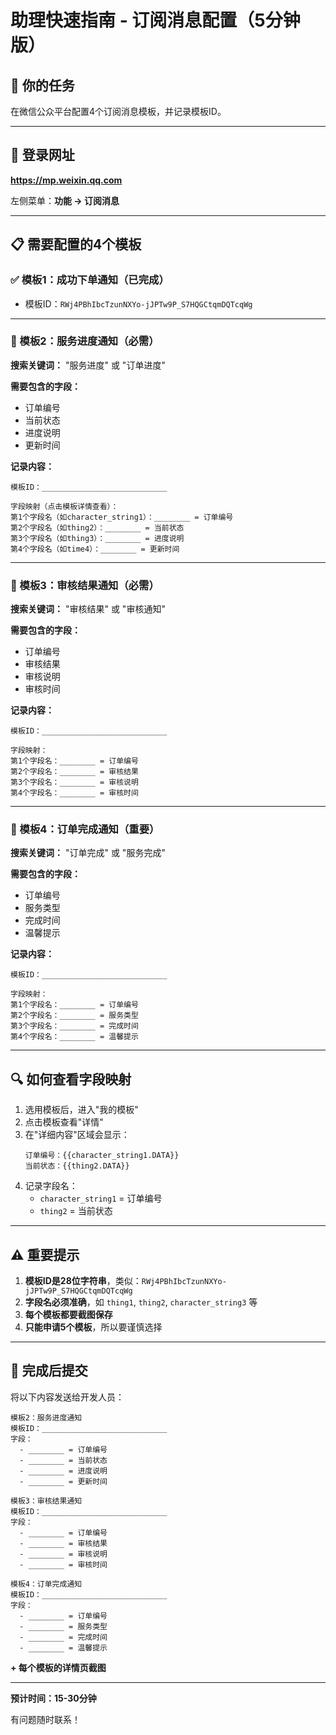 # 助理快速指南 - 订阅消息配置（5分钟版）

## 🎯 你的任务

在微信公众平台配置4个订阅消息模板，并记录模板ID。

---

## 📱 登录网址

**https://mp.weixin.qq.com**

左侧菜单：**功能 → 订阅消息**

---

## 📋 需要配置的4个模板

### ✅ 模板1：成功下单通知（已完成）
- 模板ID：`RWj4PBhIbcTzunNXYo-jJPTw9P_S7HQGCtqmDQTcqWg`

---

### 🔴 模板2：服务进度通知（必需）

**搜索关键词：** "服务进度" 或 "订单进度"

**需要包含的字段：**
- 订单编号
- 当前状态
- 进度说明
- 更新时间

**记录内容：**
```
模板ID：____________________________

字段映射（点击模板详情查看）：
第1个字段名（如character_string1）：________ = 订单编号
第2个字段名（如thing2）：________ = 当前状态
第3个字段名（如thing3）：________ = 进度说明
第4个字段名（如time4）：________ = 更新时间
```

---

### 🔴 模板3：审核结果通知（必需）

**搜索关键词：** "审核结果" 或 "审核通知"

**需要包含的字段：**
- 订单编号
- 审核结果
- 审核说明
- 审核时间

**记录内容：**
```
模板ID：____________________________

字段映射：
第1个字段名：________ = 订单编号
第2个字段名：________ = 审核结果
第3个字段名：________ = 审核说明
第4个字段名：________ = 审核时间
```

---

### 🔴 模板4：订单完成通知（重要）

**搜索关键词：** "订单完成" 或 "服务完成"

**需要包含的字段：**
- 订单编号
- 服务类型
- 完成时间
- 温馨提示

**记录内容：**
```
模板ID：____________________________

字段映射：
第1个字段名：________ = 订单编号
第2个字段名：________ = 服务类型
第3个字段名：________ = 完成时间
第4个字段名：________ = 温馨提示
```

---

## 🔍 如何查看字段映射

1. 选用模板后，进入"我的模板"
2. 点击模板查看"详情"
3. 在"详细内容"区域会显示：
   ```
   订单编号：{{character_string1.DATA}}
   当前状态：{{thing2.DATA}}
   ```
4. 记录字段名：
   - `character_string1` = 订单编号
   - `thing2` = 当前状态

---

## ⚠️ 重要提示

1. **模板ID是28位字符串**，类似：`RWj4PBhIbcTzunNXYo-jJPTw9P_S7HQGCtqmDQTcqWg`
2. **字段名必须准确**，如 `thing1`, `thing2`, `character_string3` 等
3. **每个模板都要截图保存**
4. **只能申请5个模板**，所以要谨慎选择

---

## 📝 完成后提交

将以下内容发送给开发人员：

```
模板2：服务进度通知
模板ID：____________________________
字段：
  - ________ = 订单编号
  - ________ = 当前状态
  - ________ = 进度说明
  - ________ = 更新时间

模板3：审核结果通知
模板ID：____________________________
字段：
  - ________ = 订单编号
  - ________ = 审核结果
  - ________ = 审核说明
  - ________ = 审核时间

模板4：订单完成通知
模板ID：____________________________
字段：
  - ________ = 订单编号
  - ________ = 服务类型
  - ________ = 完成时间
  - ________ = 温馨提示
```

**+ 每个模板的详情页截图**

---

**预计时间：15-30分钟**

有问题随时联系！



